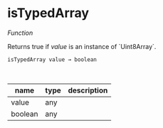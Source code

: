 # isTypedArray

_Function_

Returns true if _value_ is an instance of &#x60;Uint8Array&#x60;.

<pre><code>isTypedArray value &rarr; boolean</code></pre>
<br>

| name | type | description |
|------|------|-------------|
|value|any||
|boolean|any||


